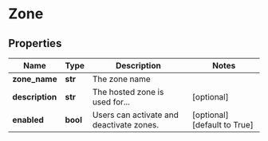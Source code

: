 # Zone

## Properties
| Name | Type | Description | Notes |
| ------------ | ------------- | ------------- | ------------- |
| **zone_name** | **str** | The zone name |  |
| **description** | **str** | The hosted zone is used for... | [optional]  |
| **enabled** | **bool** | Users can activate and deactivate zones. | [optional] [default to True] |


